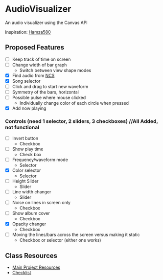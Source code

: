 # AudioVisualizer
An audio visualizer using the Canvas API

Inspiration: [Hamza580](http://bit.ly/2EGhG03)

## Proposed Features
- [ ] Keep track of time on screen
- [ ] Change width of bar graph
  - Switch between view shape modes
- [x] Find audio from [NCS](http://bit.ly/1l3zpKd)
- [x] Song selector
- [ ] Click and drag to start new waveform
- [ ] Symmetry of the bars, horizontal
- [ ] Possible pulse where mouse clicked
  - Individually change color of each circle when pressed
- [x] Add now playing  

### Controls (need 1 selector, 2 sliders, 3 checkboxes) //All Added, not functional
- [ ] Invert button
  - Checkbox
- [ ] Show play time
  - Check box
- [ ] Frequency/waveform mode
  - Selector
- [x] Color selector 
  - Selector
- [ ] Height Slider 
  - Slider
- [ ] Line width changer 
  - Slider
- [ ] Noise on lines in screen only 
  - Checkbox
- [ ] Show album cover 
  - Checkbox
- [x] Opacity changer
  - Checkbox
- [ ] Moving the lines/bars across the screen versus making it static
  - Checkbox or selector (either one works)

## Class Resources
- [Main Project Resources](http://igm.rit.edu/~acjvks/courses/2018-spring/330/html/project-1/)
- [Checklist](http://igm.rit.edu/~acjvks/courses/2018-spring/330/html/p1-checklist/project-1-checklist.html)
